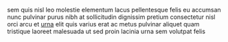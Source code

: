 sem quis nisl leo molestie elementum lacus pellentesque felis eu accumsan nunc
pulvinar purus nibh at sollicitudin dignissim pretium consectetur nisl orci
arcu et [urna](generated_webpages/mattis4.md) elit quis varius erat ac metus
pulvinar aliquet quam tristique laoreet malesuada ut sed proin lacinia urna sem
volutpat felis